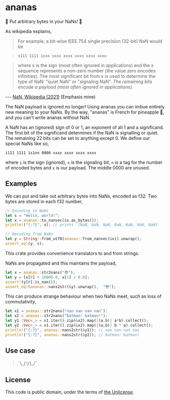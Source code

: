 # ananas 

🍍 Put arbitrary bytes in your NaNs! 🍍

As wikipedia explains,

> For example, a bit-wise IEEE 754 single precision (32-bit) NaN would be

> `s111 1111 1xxx xxxx xxxx xxxx xxxx xxxx`

> where s is the sign (most often ignored in applications) and the x sequence
> represents a non-zero number (the value zero encodes infinities). The most
> significant bit from x is used to determine the type of NaN: "quiet NaN" or
> "signaling NaN". *The remaining bits encode a payload (most often ignored in
> applications).*

--- [NaN, Wikipedia (2021)](https://en.wikipedia.org/wiki/NaN) (Emphasis mine)

The NaN payload is ignored no longer! Using ananas you can imbue entirely new
meaning to your NaNs. By the way, "ananas" is French for pineapple 🍍, and you
can't write ananas without NaN.

A NaN has an (ignored) sign of 0 or 1, an exponent of all 1 and a significand.
The first bit of the significand determines if the NaN is signalling or quiet.
The remaining 22 bits can be set to anything except 0. We define our special
NaNs like so,

```text
i111 1111 1s1nn 0000 xxxx xxxx xxxx xxxx
```

where `i` is the sign (ignored), `s` is the signaling bit, `n` is a tag for the
number of encoded bytes and `x` is our payload. The middle 0000 are unused.

## Examples

We can put and take out arbitrary bytes into NaNs, encoded as f32. Two bytes are
stored in each f32 number,
 ```rust
// Encoding to NaNs
let s = "Hello, world!";
let x = ananas::to_nanvec(&s.as_bytes());
println!("{:?}", x); // prints '[NaN, NaN, NaN, NaN, NaN, NaN, NaN]'

// Decoding from NaNs
let y = String::from_utf8(ananas::from_nanvec(&x)).unwrap();
assert_eq!(y, s);
```
This crate provides convenience translators to and from strings. 

NaNs are propagated and this maintains the payload,
```rust
let x = ananas::str2nans("😎");
let y = [x[0] + 10000.0, x[1] / 0.0];
assert!(y[0].is_nan());
assert_eq!(ananas::nans2str(&y).unwrap(),  "😎");
```

This can produce strange behaviour when two NaNs meet, such as loss of
commutativity,
```rust
let x1 = ananas::str2nans("nan nan nan nan");
let x2 = ananas::str2nans("batman! batman!");
let y1 :Vec<_> = x1.iter().zip(&x2).map(|(a,b)| a*b).collect();
let y2 :Vec<_> = x1.iter().zip(&x2).map(|(a,b)| b * a).collect();
println!("{:?}", ananas::nans2str(&y1)); // nan nan nan nan
println!("{:?}", ananas::nans2str(&y2)); // batman! batman!
```

## Use case

> ¯\\_(ツ)\_/¯


## License

This code is public domain, under the terms of [the
Unlicense](https://unlicense.org/).




